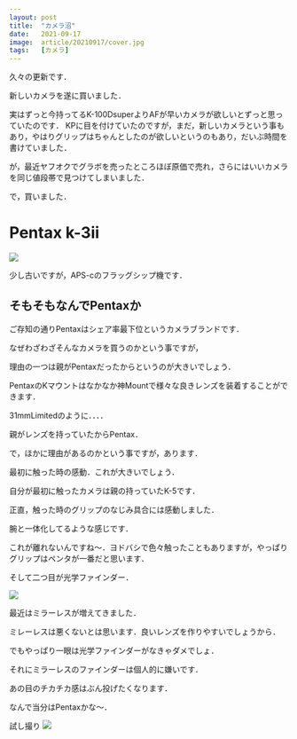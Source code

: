 ```yaml
---
layout: post
title:  "カメラ沼"
date:   2021-09-17
image:  article/20210917/cover.jpg
tags:   [カメラ]
---
```

久々の更新です．

新しいカメラを遂に買いました．

実はずっと今持ってるK-100DsuperよりAFが早いカメラが欲しいとずっと思っていたのです．
KPに目を付けていたのですが，まだ，新しいカメラという事もあり，やはりグリップはちゃんとしたのが欲しいというのもあり，だいぶ時間を書けていました．

が，最近ヤフオクでグラボを売ったところほぼ原価で売れ，さらにはいいカメラを同じ値段帯で見つけてしまいました．

で，買いました．

# Pentax k-3ii

![]({{site.baseurl}}/img/article/20210917/01.jpg)

少し古いですが，APS-cのフラッグシップ機です．

## そもそもなんでPentaxか

ご存知の通りPentaxはシェア率最下位というカメラブランドです．

なぜわざわざそんなカメラを買うのかという事ですが，

理由の一つは親がPentaxだったからというのが大きいでしょう．

PentaxのKマウントはなかなか神Mountで様々な良きレンズを装着することができます．

31mmLimitedのように．．．．

親がレンズを持っていたからPentax．

で，ほかに理由があるのかという事ですが，あります．

最初に触った時の感動．これが大きいでしょう．

自分が最初に触ったカメラは親の持っていたK-5です．

正直，触った時のグリップのなじみ具合には感動しました．

腕と一体化してるような感じです．

これが離れないんですね～．ヨドバシで色々触ったこともありますが，やっぱりグリップはペンタが一番だと思います．

そして二つ目が光学ファインダー．

![]({{site.baseurl}}/img/article/20210917/02.jpg)

最近はミラーレスが増えてきました．

ミレーレスは悪くないとは思います．良いレンズを作りやすいでしょうから．

でもやっぱり一眼は光学ファインダーがなきゃダメでしょ．

それにミラーレスのファインダーは個人的に嫌いです．

あの目のチカチカ感はぶん投げたくなります．

なんで当分はPentaxかな～．

試し撮り
![]({{site.baseurl}}/img/article/20210917/03.jpg)


